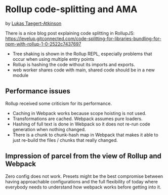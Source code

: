 # Rollup code-splitting and AMA

by [Lukas Taegert-Atkinson](https://twitter.com/lukastaegert/)

There is a nice blog post explaining code splitting in RollupJS:
https://levelup.gitconnected.com/code-splitting-for-libraries-bundling-for-npm-with-rollup-1-0-2522c7437697

- Tree shaking is shown in the Rollup REPL, especially problems that occur when using multiple entry points
- Rollup is hashing the code without its imports and exports.
- web worker shares code with main, shared code should be in a new module

## Performance issues

Rollup received some criticism for its performance.

- Caching in Webpack works because scope hoisting is not used.
- Transformations are cached. Webpack assumes pure loaders.
- Hashing of full text is done in Webpack so it does not re-run code generation when nothing changed.
- There is a chunk to chunk-hash map in Webpack that makes it able to just re-build the files / chunks that really
  changed.

## Impression of parcel from the view of Rollup and Webpack

Zero config does not work. Presets might be the best compromise between having approachable configurations and the full
flexibility of today where everybody needs to understand how webpack works before getting into it.
